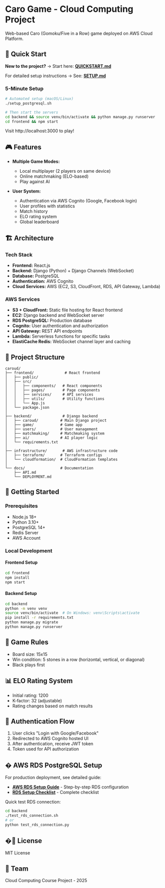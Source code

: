 # Caro Game - Cloud Computing Project

Web-based Caro (Gomoku/Five in a Row) game deployed on AWS Cloud Platform.

## 🚀 Quick Start

**New to the project?** → Start here: **[QUICKSTART.md](QUICKSTART.md)**

For detailed setup instructions → See: **[SETUP.md](SETUP.md)**

### 5-Minute Setup

```bash
# Automated setup (macOS/Linux)
./setup_postgresql.sh

# Then start the servers
cd backend && source venv/bin/activate && python manage.py runserver
cd frontend && npm start
```

Visit http://localhost:3000 to play!

## 🎮 Features

- **Multiple Game Modes:**
  - Local multiplayer (2 players on same device)
  - Online matchmaking (ELO-based)
  - Play against AI

- **User System:**
  - Authentication via AWS Cognito (Google, Facebook login)
  - User profiles with statistics
  - Match history
  - ELO rating system
  - Global leaderboard

## 🏗️ Architecture

### Tech Stack
- **Frontend:** React.js
- **Backend:** Django (Python) + Django Channels (WebSocket)
- **Database:** PostgreSQL
- **Authentication:** AWS Cognito
- **Cloud Services:** AWS (EC2, S3, CloudFront, RDS, API Gateway, Lambda)

### AWS Services
- **S3 + CloudFront:** Static file hosting for React frontend
- **EC2:** Django backend and WebSocket server
- **RDS PostgreSQL:** Production database
- **Cognito:** User authentication and authorization
- **API Gateway:** REST API endpoints
- **Lambda:** Serverless functions for specific tasks
- **ElastiCache Redis:** WebSocket channel layer and caching

## 📁 Project Structure

```
caroud/
├── frontend/              # React frontend
│   ├── public/
│   ├── src/
│   │   ├── components/   # React components
│   │   ├── pages/        # Page components
│   │   ├── services/     # API services
│   │   ├── utils/        # Utility functions
│   │   └── App.js
│   └── package.json
│
├── backend/              # Django backend
│   ├── caroud/          # Main Django project
│   ├── game/            # Game app
│   ├── users/           # User management
│   ├── matchmaking/     # Matchmaking system
│   ├── ai/              # AI player logic
│   └── requirements.txt
│
├── infrastructure/       # AWS infrastructure code
│   ├── terraform/       # Terraform configs
│   └── cloudformation/  # CloudFormation templates
│
└── docs/                # Documentation
    ├── API.md
    └── DEPLOYMENT.md
```

## 🚀 Getting Started

### Prerequisites
- Node.js 18+
- Python 3.10+
- PostgreSQL 14+
- Redis Server
- AWS Account

### Local Development

#### Frontend Setup
```bash
cd frontend
npm install
npm start
```

#### Backend Setup
```bash
cd backend
python -m venv venv
source venv/bin/activate  # On Windows: venv\Scripts\activate
pip install -r requirements.txt
python manage.py migrate
python manage.py runserver
```

## 🎯 Game Rules

- Board size: 15x15
- Win condition: 5 stones in a row (horizontal, vertical, or diagonal)
- Black plays first

## 📊 ELO Rating System

- Initial rating: 1200
- K-factor: 32 (adjustable)
- Rating changes based on match results

## 🔐 Authentication Flow

1. User clicks "Login with Google/Facebook"
2. Redirected to AWS Cognito hosted UI
3. After authentication, receive JWT token
4. Token used for API authorization

## �️ AWS RDS PostgreSQL Setup

For production deployment, see detailed guide:
- **[AWS RDS Setup Guide](docs/AWS_RDS_SETUP.md)** - Step-by-step RDS configuration
- **[RDS Setup Checklist](docs/RDS_SETUP_CHECKLIST.md)** - Complete checklist

Quick test RDS connection:
```bash
cd backend
./test_rds_connection.sh
# or
python test_rds_connection.py
```

## �📝 License

MIT License

## 👥 Team

Cloud Computing Course Project - 2025
